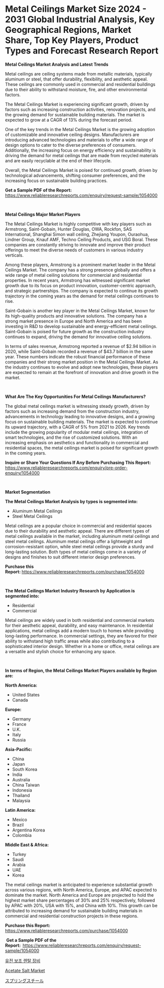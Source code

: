 <p><h1>Metal Ceilings Market Size 2024 - 2031 Global Industrial Analysis, Key Geographical Regions, Market Share, Top Key Players, Product Types and Forecast Research Report</h1></p><p><strong>Metal Ceilings Market Analysis and Latest Trends</strong></p>
<p><p>Metal ceilings are ceiling systems made from metallic materials, typically aluminum or steel, that offer durability, flexibility, and aesthetic appeal. These ceilings are commonly used in commercial and residential buildings due to their ability to withstand moisture, fire, and other environmental factors.</p><p>The Metal Ceilings Market is experiencing significant growth, driven by factors such as increasing construction activities, renovation projects, and the growing demand for sustainable building materials. The market is expected to grow at a CAGR of 13% during the forecast period.</p><p>One of the key trends in the Metal Ceilings Market is the growing adoption of customizable and innovative ceiling designs. Manufacturers are introducing advanced technologies and materials to offer a wide range of design options to cater to the diverse preferences of consumers. Additionally, the increasing focus on energy efficiency and sustainability is driving the demand for metal ceilings that are made from recycled materials and are easily recyclable at the end of their lifecycle.</p><p>Overall, the Metal Ceilings Market is poised for continued growth, driven by technological advancements, shifting consumer preferences, and the increasing focus on sustainable building practices.</p></p>
<p><strong>Get a Sample PDF of the Report:&nbsp;</strong> <a href="https://www.reliableresearchreports.com/enquiry/request-sample/1054000">https://www.reliableresearchreports.com/enquiry/request-sample/1054000</a></p>
<p>&nbsp;</p>
<p><strong>Metal Ceilings Major Market Players</strong></p>
<p><p>The Metal Ceilings Market is highly competitive with key players such as Armstrong, Saint-Gobain, Hunter Douglas, OWA, Rockfon, SAS International, Shanghai Simon wall ceiling, Zhejiang Youpon, Ouraohua, Lindner Group, Knauf AMF, Techno Ceiling Products, and USG Boral. These companies are constantly striving to innovate and improve their product offerings to meet the diverse needs of customers in various industry verticals.</p><p>Among these players, Armstrong is a prominent market leader in the Metal Ceilings Market. The company has a strong presence globally and offers a wide range of metal ceiling solutions for commercial and residential properties. In recent years, Armstrong has witnessed significant market growth due to its focus on product innovation, customer-centric approach, and strategic partnerships. The company is expected to continue its growth trajectory in the coming years as the demand for metal ceilings continues to rise.</p><p>Saint-Gobain is another key player in the Metal Ceilings Market, known for its high-quality products and innovative solutions. The company has a strong market presence in Europe and North America and has been investing in R&D to develop sustainable and energy-efficient metal ceilings. Saint-Gobain is poised for future growth as the construction industry continues to expand, driving the demand for innovative ceiling solutions.</p><p>In terms of sales revenue, Armstrong reported a revenue of $2.94 billion in 2020, while Saint-Gobain recorded a revenue of $43.7 billion in the same year. These numbers indicate the robust financial performance of these companies and their strong market position in the Metal Ceilings Market. As the industry continues to evolve and adopt new technologies, these players are expected to remain at the forefront of innovation and drive growth in the market.</p></p>
<p>&nbsp;</p>
<p><strong>What Are The Key Opportunities For Metal Ceilings Manufacturers?</strong></p>
<p><p>The global metal ceilings market is witnessing steady growth, driven by factors such as increasing demand from the construction industry, advancements in technology leading to innovative designs, and a growing focus on sustainable building materials. The market is expected to continue its upward trajectory, with a CAGR of 5% from 2021 to 2026. Key trends include the growing popularity of modular metal ceilings, integration of smart technologies, and the rise of customized solutions. With an increasing emphasis on aesthetics and functionality in commercial and residential spaces, the metal ceilings market is poised for significant growth in the coming years.</p></p>
<p><strong>Inquire or Share Your Questions If Any Before Purchasing This Report:</strong> <a href="https://www.reliableresearchreports.com/enquiry/pre-order-enquiry/1054000">https://www.reliableresearchreports.com/enquiry/pre-order-enquiry/1054000</a></p>
<p>&nbsp;</p>
<p><strong>Market Segmentation</strong></p>
<p><strong>The Metal Ceilings Market Analysis by types is segmented into:</strong></p>
<p><ul><li>Aluminum Metal Ceilings</li><li>Steel Metal Ceilings</li></ul></p>
<p><p>Metal ceilings are a popular choice in commercial and residential spaces due to their durability and aesthetic appeal. There are different types of metal ceilings available in the market, including aluminum metal ceilings and steel metal ceilings. Aluminum metal ceilings offer a lightweight and corrosion-resistant option, while steel metal ceilings provide a sturdy and long-lasting solution. Both types of metal ceilings come in a variety of designs and finishes to suit different interior design preferences.</p></p>
<p><strong>Purchase this Report:&nbsp;</strong><a href="https://www.reliableresearchreports.com/purchase/1054000">https://www.reliableresearchreports.com/purchase/1054000</a></p>
<p>&nbsp;</p>
<p><strong>The Metal Ceilings Market Industry Research by Application is segmented into:</strong></p>
<p><ul><li>Residential</li><li>Commercial</li></ul></p>
<p><p>Metal ceilings are widely used in both residential and commercial markets for their aesthetic appeal, durability, and easy maintenance. In residential applications, metal ceilings add a modern touch to homes while providing long-lasting performance. In commercial settings, they are favored for their ability to withstand high traffic areas while also contributing to a sophisticated interior design. Whether in a home or office, metal ceilings are a versatile and stylish choice for enhancing any space.</p></p>
<p>&nbsp;</p>
<p><strong>In terms of Region, the Metal Ceilings Market Players available by Region are:</strong></p>
<p>
    <p> <strong> North America: </strong>
        <ul>
            <li>United States</li>
            <li>Canada</li>
        </ul>
        </p> 
    <p> <strong> Europe: </strong>
        <ul>
            <li>Germany</li>
            <li>France</li>
            <li>U.K.</li>
            <li>Italy</li>
            <li>Russia</li>
        </ul>
        </p> 
    <p> <strong> Asia-Pacific: </strong>
        <ul>
            <li>China</li>
            <li>Japan</li>
            <li>South Korea</li>
            <li>India</li>
            <li>Australia</li>
            <li>China Taiwan</li>
            <li>Indonesia</li>
            <li>Thailand</li>
            <li>Malaysia</li>
        </ul>
        </p> 
    <p> <strong> Latin America: </strong>
        <ul>
            <li>Mexico</li>
            <li>Brazil</li>
            <li>Argentina Korea</li>
            <li>Colombia</li>
        </ul>
        </p> 
    <p> <strong> Middle East & Africa: </strong>
        <ul>
            <li>Turkey</li>
            <li>Saudi</li>
            <li>Arabia</li>
            <li>UAE</li>
            <li>Korea</li>
        </ul>
    </p>
    </p>
<p><p>The metal ceilings market is anticipated to experience substantial growth across various regions, with North America, Europe, and APAC expected to dominate the market. North America and Europe are projected to hold the highest market share percentages of 30% and 25% respectively, followed by APAC with 20%, USA with 15%, and China with 10%. This growth can be attributed to increasing demand for sustainable building materials in commercial and residential construction projects in these regions.</p></p>
<p><strong>Purchase this Report: </strong><a href="https://www.reliableresearchreports.com/purchase/1054000">https://www.reliableresearchreports.com/purchase/1054000</a></p>
<p>&nbsp;<strong>Get a Sample PDF of the Report:&nbsp;&nbsp;</strong><a href="https://www.reliableresearchreports.com/enquiry/request-sample/1054000">https://www.reliableresearchreports.com/enquiry/request-sample/1054000</a></p>
<p><strong></strong></p>
<p><p><a href="https://github.com/idcefvhkdut6/Market-Research-Report-List-1/blob/main/9600573194014.md">유전 보조 렌탈 장비</a></p><p><a href="https://github.com/GroverBarry/Market-Research-Report-List-4/blob/main/acetate-salt-market.md">Acetate Salt Market</a></p><p><a href="https://github.com/ppmazlotr77499/Market-Research-Report-List-1/blob/main/4156621194290.md">スプリングスチール</a></p></p>